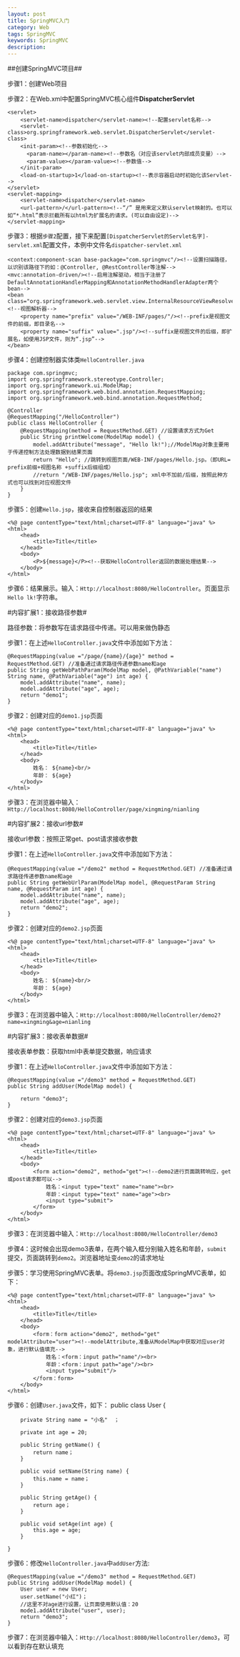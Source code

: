 ```yaml
---
layout: post
title: SpringMVC入门
category: Web
tags: SpringMVC
keywords: SpringMVC
description: 
---
```


##创建SpringMVC项目##

步骤1：创建Web项目

步骤2：在Web.xml中配置SpringMVC核心组件**DispatcherServlet**
    
    <servlet>
	    <servlet-name>dispatcher</servlet-name><!--配置servlet名称-->
	    <servlet-class>org.springframework.web.servlet.DispatcherServlet</servlet-class>
	    <init-param><!--参数初始化-->
	      <param-name></param-name><!--参数名（对应该servlet内部成员变量）-->
	      <param-value></param-value><!--参数值-->
	    </init-param>
	    <load-on-startup>1</load-on-startup><!--表示容器启动时初始化该Servlet-->
    </servlet>
    <servlet-mapping>
	    <servlet-name>dispatcher</servlet-name>
	    <url-pattern>/</url-pattern><!--“/” 是用来定义默认servlet映射的。也可以如“*.html”表示拦截所有以html为扩展名的请求。(可以自由设定)-->
    </servlet-mapping>

步骤3：根据`步骤2`配置，接下来配置`[DispatcherServlet的Servlet名字]-servlet.xml`配置文件，本例中文件名`dispatcher-servlet.xml`

	<context:component-scan base-package="com.springmvc"/><!--设置扫描路径，以识别该路径下的如：@Controller, @RestController等注解-->
    <mvc:annotation-driven/><!--启用注解驱动，相当于注册了DefaultAnnotationHandlerMapping和AnnotationMethodHandlerAdapter两个bean-->
    <bean class="org.springframework.web.servlet.view.InternalResourceViewResolver"><!--视图解析器-->
        <property name="prefix" value="/WEB-INF/pages/"/><!--prefix是视图文件的前缀，即目录名-->
        <property name="suffix" value=".jsp"/><!--suffix是视图文件的后缀，即扩展名，如使用JSP文件，则为“.jsp”-->
    </bean>

步骤4：创建控制器实体类`HelloController.java`

	package com.springmvc;
	import org.springframework.stereotype.Controller;
	import org.springframework.ui.ModelMap;
	import org.springframework.web.bind.annotation.RequestMapping;
	import org.springframework.web.bind.annotation.RequestMethod;
	
	@Controller
	@RequestMapping("/HelloController")
	public class HelloController {
	    @RequestMapping(method = RequestMethod.GET) //设置请求方式为Get
	    public String printWelcome(ModelMap model) {
	        model.addAttribute("message", "Hello lk!");//ModelMap对象主要用于传递控制方法处理数据到结果页面
	        return "Hello"; //跳转到视图页面/WEB-INF/pages/Hello.jsp。（即URL= prefix前缀+视图名称 +suffix后缀组成）
			//return "/WEB-INF/pages/Hello.jsp"; xml中不加前/后缀，按照此种方式也可以找到对应视图文件
	    }
	}

步骤5：创建`Hello.jsp`，接收来自控制器返回的结果

	<%@ page contentType="text/html;charset=UTF-8" language="java" %>
	<html>
		<head>
		    <title>Title</title>
		</head>
		<body>
			<P>${message}</P><!--获取HelloController返回的数据处理结果-->
		</body>
	</html>

步骤6：结果展示。输入：`Http://localhost:8080/HelloController`。页面显示`Hello lk!`字符串。

#内容扩展1：接收路径参数#

路径参数：将参数写在请求路径中传递。可以用来做伪静态

步骤1：在上述`HelloController.java`文件中添加如下方法：

	@RequestMapping(value ="/page/{name}/{age}" method = RequestMethod.GET) //准备通过请求路径传递参数name和age
    public String getWebPathParam(ModelMap model, @PathVariable("name") String name, @PathVariable("age") int age) {
        model.addAttribute("name", name);
		model.addAttribute("age", age);
        return "demo1"; 
    }

步骤2：创建对应的`demo1.jsp`页面

	<%@ page contentType="text/html;charset=UTF-8" language="java" %>
	<html>
		<head>
		    <title>Title</title>
		</head>
		<body>
			姓名： ${name}<br/>
			年龄： ${age}
		</body>
	</html>

步骤3：在浏览器中输入：`Http://localhost:8080/HelloController/page/xingming/nianling`

#内容扩展2：接收url参数#

接收url参数：按照正常get、post请求接收参数

步骤1：在上述`HelloController.java`文件中添加如下方法：

	@RequestMapping(value ="/demo2" method = RequestMethod.GET) //准备通过请求路径传递参数name和age
    public String getWebUrlParam(ModelMap model, @RequestParam String name, @RequestParam int age) {
        model.addAttribute("name", name);
		model.addAttribute("age", age);
        return "demo2"; 
    }

步骤2：创建对应的`demo2.jsp`页面

	<%@ page contentType="text/html;charset=UTF-8" language="java" %>
	<html>
		<head>
		    <title>Title</title>
		</head>
		<body>
			姓名： ${name}<br/>
			年龄： ${age}
		</body>
	</html>

步骤3：在浏览器中输入：`Http://localhost:8080/HelloController/demo2?name=xingming&age=nianling`

#内容扩展3：接收表单数据#

接收表单参数：获取html中表单提交数据，响应请求

步骤1：在上述`HelloController.java`文件中添加如下方法：

	@RequestMapping(value ="/demo3" method = RequestMethod.GET) 
    public String addUser(ModelMap model) {

        return "demo3"; 
    }

步骤2：创建对应的`demo3.jsp`页面

	<%@ page contentType="text/html;charset=UTF-8" language="java" %>
	<html>
		<head>
		    <title>Title</title>
		</head>
		<body>
			<form action="demo2", method="get"><!--demo2进行页面跳转响应，get或post请求都可以-->
				姓名：<input type="text" name="name"><br>
				年龄：<input type="text" name="age"><br>
				<input type="submit">
			</form>
		</body>
	</html>

步骤3：在浏览器中输入：`Http://localhost:8080/HelloController/demo3`

步骤4：这时候会出现demo3表单，在两个输入框分别输入姓名和年龄，`submit`提交，页面跳转到`demo2`。浏览器地址变`demo2`的请求地址

步骤5：学习使用SpringMVC表单。将`demo3.jsp`页面改成SpringMVC表单，如下：

	<%@ page contentType="text/html;charset=UTF-8" language="java" %>
	<html>
		<head>
		    <title>Title</title>
		</head>
		<body>
			<form：form action="demo2", method="get" modelAttribute="user"><!--modelAttribute,准备从ModelMap中获取对应user对象，进行默认值填充-->
				姓名：<form：input path="name"/><br>
				年龄：<form：input path="age"/><br>
				<input type="submit"/>
			</form：form>
		</body>
	</html>

步骤6：创建`User.java`文件，如下：
	public class User {
	
		private String name = "小名"	；
		
		private int age = 20;
		
		public String getName() {
			return name；
		}

		public void setName(String name) {
			this.name = name；
		}

		public String getAge() {
			return age；
		}

		public void setAge(int age) {
			this.age = age;
		}

	}

步骤6：修改`HelloController.java`中`addUser`方法:
	
	@RequestMapping(value ="/demo3" method = RequestMethod.GET) 
    public String addUser(ModelMap model) {
		User user = new User;
		user.setName("小红")；
		//这里不对age进行设置，让页面使用默认值：20
		mode1.addAttribute("user", user);
        return "demo3"; 
    }

步骤7：在浏览器中输入：`Http://localhost:8080/HelloController/demo3`，可以看到存在默认填充
